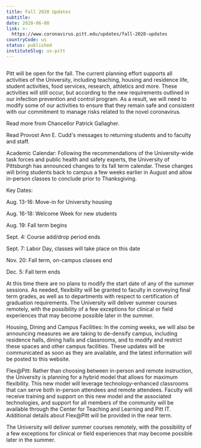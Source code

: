 ```yaml
---
title: Fall 2020 Updates
subtitle: 
date: 2020-06-08
link: >-
  https://www.coronavirus.pitt.edu/updates/fall-2020-updates
countryCode: us
status: published
instituteSlug: us-pitt
---
```

![]()

Pitt will be open for the fall. The current planning effort supports all activities of the University, including teaching, housing and residence life, student activities, food services, research, athletics and more. These activities will still occur, but according to the new requirements outlined in our infection prevention and control program. As a result, we will need to modify some of our activities to ensure that they remain safe and consistent with our commitment to manage risks related to the novel coronavirus.

Read more from Chancellor Patrick Gallagher.

Read Provost Ann E. Cudd's messages to returning students and to faculty and staff.

Academic Calendar: Following the recommendations of the University-wide task forces and public health and safety experts, the University of Pittsburgh has announced changes to its fall term calendar. These changes will bring students back to campus a few weeks earlier in August and allow in-person classes to conclude prior to Thanksgiving.

Key Dates:

Aug. 13-16: Move-in for University housing

Aug. 16-18: Welcome Week for new students

Aug. 19: Fall term begins

Sept. 4: Course add/drop period ends

Sept. 7: Labor Day, classes will take place on this date

Nov. 20: Fall term, on-campus classes end

Dec. 5: Fall term ends

At this time there are no plans to modify the start date of any of the summer sessions. As needed, flexibility will be granted to faculty in conveying final term grades, as well as to departments with respect to certification of graduation requirements. The University will deliver summer courses remotely, with the possibility of a few exceptions for clinical or field experiences that may become possible later in the summer.

Housing, Dining and Campus Facilities: In the coming weeks, we will also be announcing measures we are taking to de-densify campus, including residence halls, dining halls and classrooms, and to modify and restrict these spaces and other campus facilities. These updates will be communicated as soon as they are available, and the latest information will be posted to this website.

Flex@Pitt: Rather than choosing between in-person and remote instruction, the University is planning for a hybrid model that allows for maximum flexibility. This new model will leverage technology-enhanced classrooms that can serve both in-person attendees and remote attendees. Faculty will receive training and support on this new model and the associated technologies, and support for all members of the community will be available through the Center for Teaching and Learning and Pitt IT. Additional details about Flex@Pitt will be provided in the near term.

The University will deliver summer courses remotely, with the possibility of a few exceptions for clinical or field experiences that may become possible later in the summer.